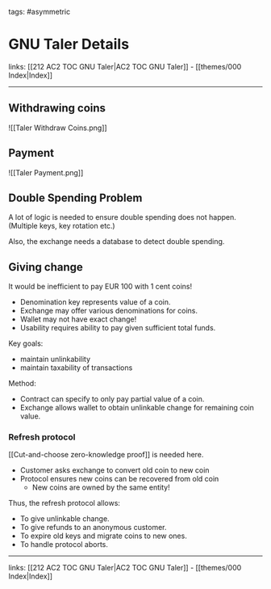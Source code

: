 tags: #asymmetric 

# GNU Taler Details

links: [[212 AC2 TOC GNU Taler|AC2 TOC GNU Taler]] - [[themes/000 Index|Index]]

---

## Withdrawing coins

![[Taler Withdraw Coins.png]]

## Payment

![[Taler Payment.png]]

## Double Spending Problem

A lot of logic is needed to ensure double spending does not happen. (Multiple keys, key rotation etc.)

Also, the exchange needs a database to detect double spending.

## Giving change

It would be inefficient to pay EUR 100 with 1 cent coins! 

* Denomination key represents value of a coin.  
* Exchange may offer various denominations for coins. 
* Wallet may not have exact change!
* Usability requires ability to pay given sufficient total funds. 

Key goals:

* maintain unlinkability
* maintain taxability of transactions    

Method:

* Contract can specify to only pay partial value of a coin.
* Exchange allows wallet to obtain unlinkable change for remaining coin value.

### Refresh protocol

[[Cut-and-choose zero-knowledge proof]] is needed here.

* Customer asks exchange to convert old coin to new coin
* Protocol ensures new coins can be recovered from old coin
	* New coins are owned by the same entity!

Thus, the refresh protocol allows:  

* To give unlinkable change.  
* To give refunds to an anonymous customer.  
* To expire old keys and migrate coins to new ones. 
* To handle protocol aborts.

---
links: [[212 AC2 TOC GNU Taler|AC2 TOC GNU Taler]] - [[themes/000 Index|Index]]